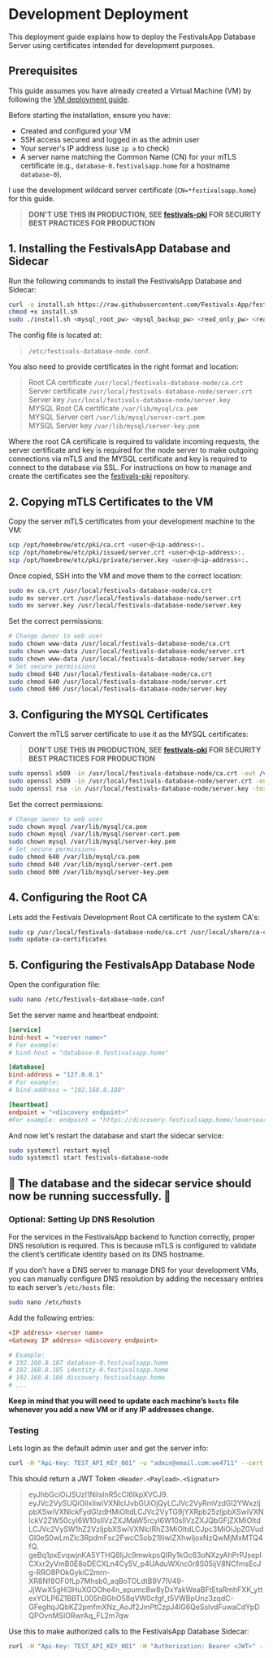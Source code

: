 # Development Deployment

This deployment guide explains how to deploy the FestivalsApp Database Server using certificates intended for development purposes.

## Prerequisites

This guide assumes you have already created a Virtual Machine (VM) by following the [VM deployment guide](https://github.com/Festivals-App/festivals-documentation/tree/main/deployment/vm-deployment).

Before starting the installation, ensure you have:

- Created and configured your VM
- SSH access secured and logged in as the admin user
- Your server's IP address (use `ip a` to check)
- A server name matching the Common Name (CN) for your mTLS certificate (e.g., `database-0.festivalsapp.home` for a hostname `database-0`).

I use the development wildcard server certificate (`CN=*festivalsapp.home`) for this guide.

  > **DON'T USE THIS IN PRODUCTION, SEE [festivals-pki](https://github.com/Festivals-App/festivals-pki) FOR SECURITY BEST PRACTICES FOR PRODUCTION**

## 1. Installing the FestivalsApp Database and Sidecar

Run the following commands to install the FestivalsApp Database and Sidecar:

```bash
curl -o install.sh https://raw.githubusercontent.com/Festivals-App/festivals-database/main/operation/install.sh
chmod +x install.sh
sudo ./install.sh <mysql_root_pw> <mysql_backup_pw> <read_only_pw> <read_write_pw>
```

The config file is located at:

  > `/etc/festivals-database-node.conf`.

You also need to provide certificates in the right format and location:

  > Root CA certificate           `/usr/local/festivals-database-node/ca.crt`  
  > Server certificate            `/usr/local/festivals-database-node/server.crt`  
  > Server key                    `/usr/local/festivals-database-node/server.key`  
  > MYSQL Root CA certificate     `/var/lib/mysql/ca.pem`  
  > MYSQL Server cert             `/var/lib/mysql/server-cert.pem`  
  > MYSQL Server key              `/var/lib/mysql/server-key.pem`  

Where the root CA certificate is required to validate incoming requests, the server certificate and key is required for the node server
to make outgoing connections via mTLS and the MYSQL certificate and key is required to connect to the database via SSL.
For instructions on how to manage and create the certificates see the [festivals-pki](https://github.com/Festivals-App/festivals-pki) repository.

## 2. Copying mTLS Certificates to the VM

Copy the server mTLS certificates from your development machine to the VM:

```bash
scp /opt/homebrew/etc/pki/ca.crt <user>@<ip-address>:.
scp /opt/homebrew/etc/pki/issued/server.crt <user>@<ip-address>:.
scp /opt/homebrew/etc/pki/private/server.key <user>@<ip-address>:.
```

Once copied, SSH into the VM and move them to the correct location:

```bash
sudo mv ca.crt /usr/local/festivals-database-node/ca.crt
sudo mv server.crt /usr/local/festivals-database-node/server.crt
sudo mv server.key /usr/local/festivals-database-node/server.key
```

Set the correct permissions:

```bash
# Change owner to web user
sudo chown www-data /usr/local/festivals-database-node/ca.crt
sudo chown www-data /usr/local/festivals-database-node/server.crt
sudo chown www-data /usr/local/festivals-database-node/server.key
# Set secure permissions
sudo chmod 640 /usr/local/festivals-database-node/ca.crt
sudo chmod 640 /usr/local/festivals-database-node/server.crt
sudo chmod 600 /usr/local/festivals-database-node/server.key
```

## 3. Configuring the MYSQL Certificates

Convert the mTLS server certificate to use it as the MYSQL certificates:

  > **DON'T USE THIS IN PRODUCTION, SEE [festivals-pki](https://github.com/Festivals-App/festivals-pki) FOR SECURITY BEST PRACTICES FOR PRODUCTION**

```bash
sudo openssl x509 -in /usr/local/festivals-database-node/ca.crt -out /var/lib/mysql/ca.pem -outform PEM
sudo openssl x509 -in /usr/local/festivals-database-node/server.crt -out /var/lib/mysql/server-cert.pem -outform PEM
sudo openssl rsa -in /usr/local/festivals-database-node/server.key -text | sudo tee /var/lib/mysql/server-key.pem
```

Set the correct permissions:

```bash
# Change owner to web user
sudo chown mysql /var/lib/mysql/ca.pem
sudo chown mysql /var/lib/mysql/server-cert.pem
sudo chown mysql /var/lib/mysql/server-key.pem
# Set secure permissions
sudo chmod 640 /var/lib/mysql/ca.pem
sudo chmod 640 /var/lib/mysql/server-cert.pem
sudo chmod 600 /var/lib/mysql/server-key.pem
```

## 4. Configuring the Root CA

Lets add the Festivals Development Root CA certificate to the system CA's:

```bash
sudo cp /usr/local/festivals-database-node/ca.crt /usr/local/share/ca-certificates/festivals-dev-ca.crt
sudo update-ca-certificates
```

## 5. Configuring the FestivalsApp Database Node

Open the configuration file:

```bash
sudo nano /etc/festivals-database-node.conf
```

Set the server name and heartbeat endpoint:

```ini
[service]
bind-host = "<server name>"
# For example: 
# bind-host = "database-0.festivalsapp.home"

[database]
bind-address = "127.0.0.1"
# For example: 
# bind-address = "192.168.8.188"

[heartbeat]
endpoint = "<discovery endpoint>"
#For example: endpoint = "https://discovery.festivalsapp.home/loversear"
```

And now let's restart the database and start the sidecar service:

```Bash
sudo systemctl restart mysql
sudo systemctl start festivals-database-node
```

## **🚀 The database and the sidecar service should now be running successfully. 🚀**

### Optional: Setting Up DNS Resolution  

For the services in the FestivalsApp backend to function correctly, proper DNS resolution is required.
This is because mTLS is configured to validate the client’s certificate identity based on its DNS hostname.  

If you don’t have a DNS server to manage DNS for your development VMs, you can manually configure DNS resolution
by adding the necessary entries to each server’s `/etc/hosts` file:  

```bash
sudo nano /etc/hosts
```

Add the following entries:  

```ini
<IP address> <server name>  
<Gateway IP address> <discovery endpoint>  

# Example:  
# 192.168.8.187 database-0.festivalsapp.home
# 192.168.8.185 identity-0.festivalsapp.home
# 192.168.8.186 discovery.festivalsapp.home
# ...
```

**Keep in mind that you will need to update each machine’s `hosts` file whenever you add a new VM or if any IP addresses change.**

### Testing

Lets login as the default admin user and get the server info:

```bash
curl -H "Api-Key: TEST_API_KEY_001" -u "admin@email.com:we4711" --cert /opt/homebrew/etc/pki/issued/api-client.crt --key /opt/homebrew/etc/pki/private/api-client.key --cacert /opt/homebrew/etc/pki/ca.crt https://identity-0.festivalsapp.home:22580/users/login
```

This should return a JWT Token `<Header.<Payload>.<Signatur>`

  > eyJhbGciOiJSUzI1NiIsInR5cCI6IkpXVCJ9.
  > eyJVc2VySUQiOiIxIiwiVXNlclJvbGUiOjQyLCJVc2VyRmVzdGl2YWxzIjpbXSwiVXNlckFydGlzdHMiOltdLCJVc2VyTG9jYXRpb25zIjpbXSwiVXNlckV2ZW50cyI6W10sIlVzZXJMaW5rcyI6W10sIlVzZXJQbGFjZXMiOltdLCJVc2VySW1hZ2VzIjpbXSwiVXNlclRhZ3MiOltdLCJpc3MiOiJpZGVudGl0eS0wLmZlc3RpdmFsc2FwcC5ob21lIiwiZXhwIjoxNzQwMjMxMTQ4fQ.
  > geBq1pxEvqwjnKA5YTHQ8IjJc9mwkpsQIRy1kGc63oNXzyAhPrPJsepICXxr2yVmB0E8oDECXLn4Cy5V_p4UAduWXnc0r8S05ijV8NCfmsEcJg-RRO8POkGykiC2mrn-XR8Nf8OF0fLp7Mhsb0_aqBoTOLdtB9V7IV49-JjWwX5gHl3HuXGOOhe4n_epumc8w8yDxYakWeaBFtEtaRmhFXK_yttexYOLP6Z1BBTL005hBGhO58qVW0cfgf_t5VWBpUnz3zqdC-GFegItqJQbKZ2pmfmXNz_AoJf2JmPtCzpJ4lG6QeSslvdFuwaCdYpDQPOvnMSIORwrAq_FL2m7qw

Use this to make authorized calls to the FestivalsApp Database Sidecar:

```bash
curl -H "Api-Key: TEST_API_KEY_001" -H "Authorization: Bearer <JWT>" --cert /opt/homebrew/etc/pki/issued/api-client.crt --key /opt/homebrew/etc/pki/private/api-client.key --cacert /opt/homebrew/etc/pki/ca.crt https://database-0.festivalsapp.home:22397/info
```
